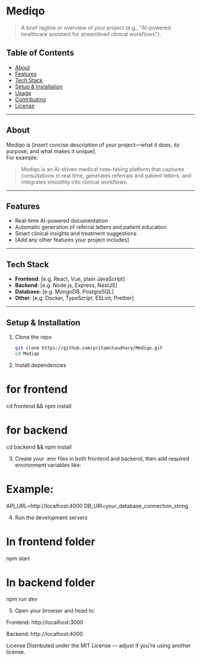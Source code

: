 # Mediqo

> A brief tagline or overview of your project (e.g., "AI-powered healthcare assistant for streamlined clinical workflows").

##  Table of Contents
- [About](#about)
- [Features](#features)
- [Tech Stack](#tech-stack)
- [Setup & Installation](#setup--installation)
- [Usage](#usage)
- [Contributing](#contributing)
- [License](#license)

---

## About
Mediqo is [insert concise description of your project—what it does, its purpose, and what makes it unique].  
For example:  
> Mediqo is an AI-driven medical note-taking platform that captures consultations in real time, generates referrals and patient letters, and integrates smoothly into clinical workflows.

---

## Features
- Real-time AI-powered documentation
- Automatic generation of referral letters and patient education
- Smart clinical insights and treatment suggestions
- [Add any other features your project includes]

---

## Tech Stack
- **Frontend**: [e.g. React, Vue, plain JavaScript]
- **Backend**: [e.g. Node.js, Express, NestJS]
- **Database**: [e.g. MongoDB, PostgreSQL]
- **Other**: [e.g. Docker, TypeScript, ESLint, Prettier]

---

## Setup & Installation
1. Clone the repo  
   ```bash
   git clone https://github.com/pritamchaudhary/Mediqo.git
   cd Mediqo
2. Install dependencies
  # for frontend
  cd frontend && npm install

  # for backend
  cd backend && npm install

3. Create your .env files in both frontend and backend, then add required environment variables like:
  # Example:
  API_URL=http://localhost:4000
  DB_URI=your_database_connection_string

4. Run the development servers
  # In frontend folder
  npm start
  
  # In backend folder
  npm run dev

5. Open your browser and head to:

  Frontend: http://localhost:3000
  
  Backend: http://localhost:4000

License
Distributed under the MIT License — adjust if you’re using another license.
